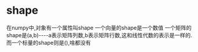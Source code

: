 # shape
在numpy中,对象有一个属性叫shape
一个向量的shape是一个数值
一个矩阵的shape是(a,b)----a表示矩阵列数,b表示矩阵行数,这和线性代数的表示是一样的.
而一个标量的shape则是(),啥都没有